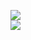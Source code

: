 [![](https://img.shields.io/badge/Made%20With-Github%20Spray-lightgrey.svg?style=for-the-badge&logo=github)](https://github.com/Annihil/github-spray#27014)  
[![](https://i.imgur.com/2DrTn0Z.gif)](https://github.com/Annihil/github-spray)
